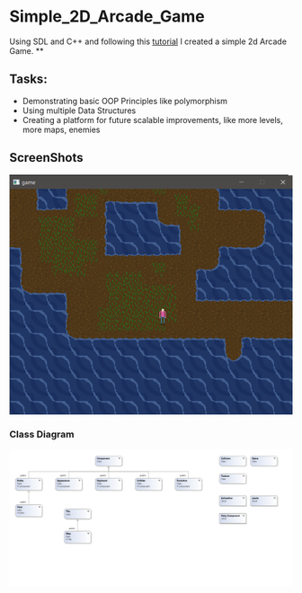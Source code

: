 # Simple_2D_Arcade_Game

Using SDL and C++ and following this [tutorial](https://www.youtube.com/watch?v=QQzAHcojEKg&list=PLhfAbcv9cehhkG7ZQK0nfIGJC_C-wSLrx) I created a simple 2d Arcade Game.
**

## Tasks:

 - Demonstrating basic OOP Principles like polymorphism
 - Using multiple Data Structures
 - Creating a platform for future scalable improvements, like more levels, more maps, enemies

## ScreenShots
![](images/Game%20Window.png "Game Window")
### Class Diagram
![](images/UML%20Class%20diagram.png "UML Class Diagram")
